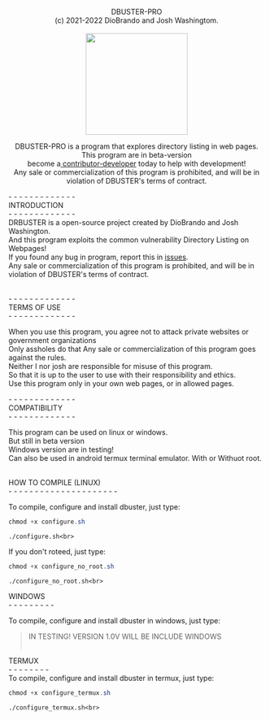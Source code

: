 <p align="center">
  <span>DBUSTER-PRO<br>(c) 2021-2022 DioBrando and Josh Washingtom.<br></span><br>
  <img src="https://badgen.net/badge/rdbuster/dbuster-pro/grey?icon=github" width=200><br>
  
</p>
<p align="center">
  <span align=>DBUSTER-PRO is a program that explores directory listing in web pages.<span>
  <span>This program are in beta-version<br>become a<a href=""> contributor-developer</a> today to help with development!</span><br>
    <span>Any sale or commercialization of this program is prohibited, and will be in violation of DBUSTER's terms of contract.<br></span>
</p>
- - - - - - - - - - - - -<br>
<span>INTRODUCTION</span><br>
- - - - - - - - - - - - -<br>
DRBUSTER is a open-source project created by DioBrando and Josh Washington.<br>
And this program exploits the common vulnerability Directory Listing on Webpages!<br>
If you found any bug in program, report this in <a href="">issues</a>.<br>
Any sale or commercialization of this program is prohibited, and will be in violation of DBUSTER's terms of contract.<br><br>
    
<span>- - - - - - - - - - - - -<br></span>
<span>TERMS OF USE</span><br>
<span>- - - - - - - - - - - - -<br></span>
    
When you use this program, you agree not to attack private websites or government organizations<br>
Only assholes do that
Any sale or commercialization of this program goes against the rules.<br>
Neither I nor josh are responsible for misuse of this program.<br>
So that it is up to the user to use with their responsibility and ethics.<br>
Use this program only in your own web pages, or in allowed pages.<br>

<span>- - - - - - - - - - - - -<br></span>
<span>COMPATIBILITY</span><br>
<span>- - - - - - - - - - - - -<br></span>   
    
This program can be used on linux or windows.<br>
But still in beta version<br>
Windows version are in testing!<br>
Can also be used in android termux terminal emulator. With or Withuot root.<br><br>

<span>HOW TO COMPILE (LINUX) </span><br>
<span>- - - - - - - - - - - - - - - - - - - - -<br></span>

To compile, configure and install dbuster, just type:<br>
    
```powershell
chmod +x configure.sh
```
    
```
./configure.sh<br> 
```

If you don't roteed, just type:<br>

```powershell    
chmod +x configure_no_root.sh
```
    
```
./configure_no_root.sh<br>
```


<span>WINDOWS</span><br>
<span>- - - - - - - - -<br></span>

To compile, configure and install dbuster in windows, just type:<br>
> IN TESTING! VERSION 1.0V WILL BE INCLUDE WINDOWS<br><br>
    
<span>TERMUX</span><br>
<span>- - - - - - - -<br></span>
To compile, configure and install dbuster in termux, just type:<br>


```powershell
chmod +x configure_termux.sh
```

```
./configure_termux.sh<br>
```
